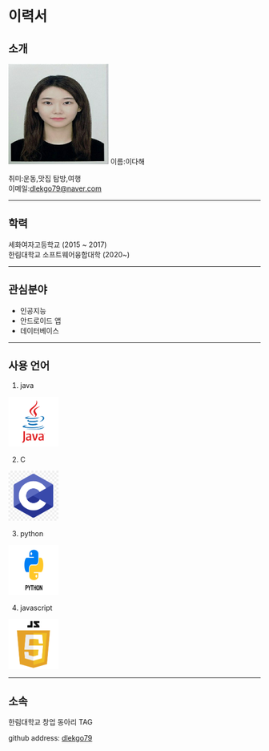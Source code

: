 # 이력서  
## 소개
<img src=dahae.jpg height=200 width=200 >  
이름:이다해   

취미:운동,맛집 탐방,여행  
이메일:dlekgo79@naver.com

**************************
## 학력  
세화여자고등학교 (2015 ~ 2017)  
한림대학교 소프트웨어융합대학 (2020~)  

**************************
## 관심분야   
* 인공지능
* 안드로이드 앱
* 데이터베이스
**************************
## 사용 언어
1. java   
<img src=java.png width=100 height=100>

2. C   
<img src=C.png width=100 height=100>

3. python   
<img src=python.png width=100 height=100>

4. javascript   
<img src=JS.png width=100 height=100>





*************************
 ## 소속
 한림대학교 창업 동아리 TAG  
 
 

github address: [dlekgo79][github]  

[github]:http://github.com/dlekgo79  
